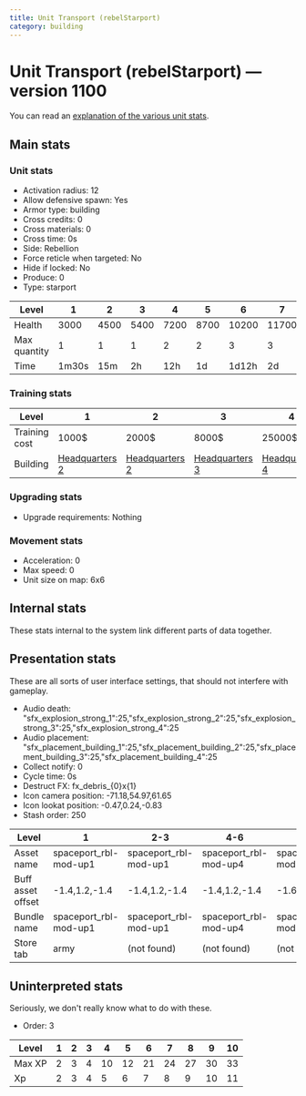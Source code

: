 ```yaml
---
title: Unit Transport (rebelStarport)
category: building
---
```


# Unit Transport (rebelStarport) — version 1100

You can read an [explanation  of the various unit stats](unitexplained.md).

## Main stats

### Unit stats

  * Activation radius: 12
  * Allow defensive spawn: Yes
  * Armor type: building
  * Cross credits: 0
  * Cross materials: 0
  * Cross time: 0s
  * Side: Rebellion
  * Force reticle when targeted: No
  * Hide if locked: No
  * Produce: 0
  * Type: starport

|Level       |1    |2   |3   |4   |5   |6    |7    |8    |9    |10   |
|------------|-----|----|----|----|----|-----|-----|-----|-----|-----|
|Health      |3000 |4500|5400|7200|8700|10200|11700|13200|14700|16200|
|Max quantity|1    |1   |1   |2   |2   |3    |3    |3    |3    |3    |
|Time        |1m30s|15m |2h  |12h |1d  |1d12h|2d   |3d   |6d   |1w3d |


### Training stats

|Level        |1                             |2                             |3                             |4                             |5                             |6                             |7                             |8                             |9                             |10                             |
|-------------|------------------------------|------------------------------|------------------------------|------------------------------|------------------------------|------------------------------|------------------------------|------------------------------|------------------------------|-------------------------------|
|Training cost|1000$                         |2000$                         |8000$                         |25000$                        |65000$                        |225000$                       |325000$                       |650000$                       |1750000$                      |3500000$                       |
|Building     |[Headquarters 2](rebelHQ.html)|[Headquarters 2](rebelHQ.html)|[Headquarters 3](rebelHQ.html)|[Headquarters 4](rebelHQ.html)|[Headquarters 5](rebelHQ.html)|[Headquarters 6](rebelHQ.html)|[Headquarters 7](rebelHQ.html)|[Headquarters 8](rebelHQ.html)|[Headquarters 9](rebelHQ.html)|[Headquarters 10](rebelHQ.html)|


### Upgrading stats

  * Upgrade requirements: Nothing

### Movement stats

  * Acceleration: 0
  * Max speed: 0
  * Unit size on map: 6x6

## Internal stats

These stats internal to the system link different parts of data together.


## Presentation stats

These are all sorts of user interface settings, that should not interfere with gameplay.

  * Audio death: "sfx_explosion_strong_1":25,"sfx_explosion_strong_2":25,"sfx_explosion_strong_3":25,"sfx_explosion_strong_4":25
  * Audio placement: "sfx_placement_building_1":25,"sfx_placement_building_2":25,"sfx_placement_building_3":25,"sfx_placement_building_4":25
  * Collect notify: 0
  * Cycle time: 0s
  * Destruct FX: fx_debris_{0}x{1}
  * Icon camera position: -71.18,54.97,61.65
  * Icon lookat position: -0.47,0.24,-0.83
  * Stash order: 250

|Level            |1                    |2-3                  |4-6                  |7-10                 |
|-----------------|---------------------|---------------------|---------------------|---------------------|
|Asset name       |spaceport_rbl-mod-up1|spaceport_rbl-mod-up1|spaceport_rbl-mod-up4|spaceport_rbl-mod-up7|
|Buff asset offset|-1.4,1.2,-1.4        |-1.4,1.2,-1.4        |-1.4,1.2,-1.4        |-1.6,1.4,-1.6        |
|Bundle name      |spaceport_rbl-mod-up1|spaceport_rbl-mod-up1|spaceport_rbl-mod-up4|spaceport_rbl-mod-up7|
|Store tab        |army                 |(not found)          |(not found)          |(not found)          |


## Uninterpreted stats

Seriously, we don't really know what to do with these.

  * Order: 3

|Level |1|2|3|4 |5 |6 |7 |8 |9 |10|
|------|-|-|-|--|--|--|--|--|--|--|
|Max XP|2|3|4|10|12|21|24|27|30|33|
|Xp    |2|3|4|5 |6 |7 |8 |9 |10|11|


